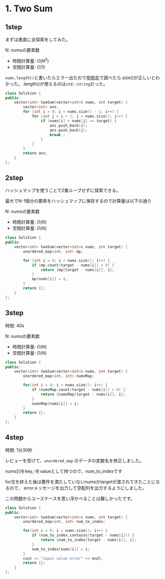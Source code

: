 # 1. Two Sum

## 1step

まずは愚直に全探索をしてみた。

N: numsの要素数
- 時間計算量: $O(N^2)$
- 空間計算量: $O(1)$

`nums.length()`と書いたらエラー出たので[参照先](https://en.cppreference.com/w/cpp/container/vector)で調べたら.size()が正しいとわかった。.length()が使えるのは`std::string`だった。

```cpp
class Solution {
public:
    vector<int> twoSum(vector<int>& nums, int target) {
        vector<int> ans;
        for (int i = 0; i < nums.size() - 1; i++) {
            for (int j = i + 1; j < nums.size(); j++) {
                if (nums[i] + nums[j] == target) {
                    ans.push_back(i);
                    ans.push_back(j);
                    break ;
                }
            }
        }
        return ans;
    }
};
```

## 2step

ハッシュマップを使うことで2重ループせずに探索できる。

最大でN-1個分の要素をハッシュマップに保存するので計算量は以下の通り

N: numsの要素数
- 時間計算量: $O(N)$
- 空間計算量: $O(N)$

```cpp
class Solution {
public:
    vector<int> twoSum(vector<int>& nums, int target) {
        unordered_map<int, int> mp;

        for (int i = 0; i < nums.size(); i++) {
            if (mp.count(target - nums[i]) > 0) {
                return {mp[target - nums[i]], i};
            }
            mp[nums[i]] = i;
        }
        return {};
    }
};
```

## 3step

時間: 40s

N: numsの要素数
- 時間計算量: $O(N)$
- 空間計算量: $O(N)$

```cpp
class Solution {
public:
    vector<int> twoSum(vector<int>& nums, int target) {
        unordered_map<int, int> numsMap;

        for(int i = 0; i < nums.size(); i++) {
            if (numsMap.count(target - nums[i]) > 0) {
                return {numsMap[target - nums[i]], i};
            }
            numsMap[nums[i]] = i;
        }
        return {};
    }
};
```

## 4step

時間: 1分30秒

レビューを受けて、`unordered_map` のデータの変数名を修正しました。

nums[i]をkey, iをvalueとして持つので、num_to_indexです

for文を終えた後は要件を満たしていないnumsかtargetが渡されてきたことになるので、
errorメッセージを出力して空配列を出力するようにしました。

この問題からユースケースを思い浮かべることは難しかったです。

```cpp
class Solution {
public:
    vector<int> twoSum(vector<int>& nums, int target) {
        unordered_map<int, int> num_to_index;

        for(int i = 0; i < nums.size(); i++) {
            if (num_to_index.contains(target - nums[i])) {
                return {num_to_index[target - nums[i]], i};
            }
            num_to_index[nums[i]] = i;
        }
        cout << "input value error" << endl;
        return {};
    }
};
```
